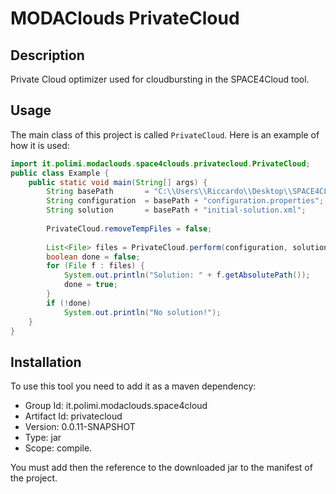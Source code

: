 # MODAClouds PrivateCloud

## Description

Private Cloud optimizer used for cloudbursting in the SPACE4Cloud tool.

## Usage

The main class of this project is called `PrivateCloud`. Here is an example of how it is used:

```java
import it.polimi.modaclouds.space4clouds.privatecloud.PrivateCloud;
public class Example {
    public static void main(String[] args) {
        String basePath       = "C:\\Users\\Riccardo\\Desktop\\SPACE4CLOUD\\runtime-New_configuration\\OfBiz\\";
        String configuration  = basePath + "configuration.properties";
        String solution       = basePath + "initial-solution.xml";
        
        PrivateCloud.removeTempFiles = false;
        
        List<File> files = PrivateCloud.perform(configuration, solution);
        boolean done = false;
        for (File f : files) {
            System.out.println("Solution: " + f.getAbsolutePath());
            done = true;
        }
        if (!done)
            System.out.println("No solution!");
    }
}
```

## Installation

To use this tool you need to add it as a maven dependency:

* Group Id: it.polimi.modaclouds.space4cloud
* Artifact Id: privatecloud
* Version: 0.0.11-SNAPSHOT
* Type: jar
* Scope: compile.

You must add then the reference to the downloaded jar to the manifest of the project.